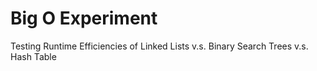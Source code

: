 # Big O Experiment
 Testing Runtime Efficiencies of Linked Lists v.s. Binary Search Trees v.s. Hash Table
